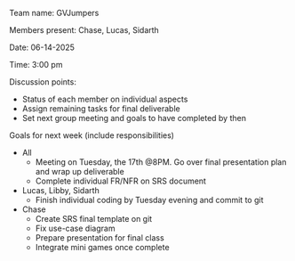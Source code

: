 Team name: GVJumpers

Members present: Chase, Lucas, Sidarth

Date: 06-14-2025

Time: 3:00 pm

Discussion points:

* Status of each member on individual aspects
* Assign remaining tasks for final deliverable
* Set next group meeting and goals to have completed by then

Goals for next week (include responsibilities)

* All
    * Meeting on Tuesday, the 17th @8PM. Go over final presentation plan and wrap up deliverable
    * Complete individual FR/NFR on SRS document
* Lucas, Libby, Sidarth
    * Finish individual coding by Tuesday evening and commit to git
* Chase
    * Create SRS final template on git
    * Fix use-case diagram
    * Prepare presentation for final class
    * Integrate mini games once complete